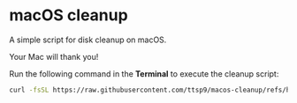 # macOS cleanup

A simple script for disk cleanup on macOS.

Your Mac will thank you!

Run the following command in the **Terminal** to execute the cleanup script:

```bash
curl -fsSL https://raw.githubusercontent.com/ttsp9/macos-cleanup/refs/heads/main/macos_cleanup.sh | bash
```